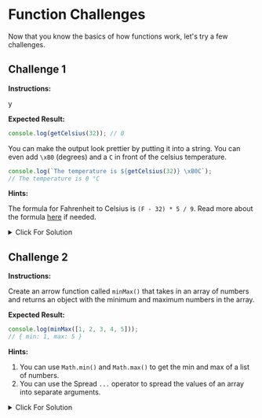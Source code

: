 # Function Challenges

Now that you know the basics of how functions work, let's try a few challenges.

## Challenge 1

**Instructions:**

y

**Expected Result:**

```JavaScript
console.log(getCelsius(32)); // 0
```

You can make the output look prettier by putting it into a string. You can even add `\xB0` (degrees) and a `C` in front of the celsius temperature.

```JavaScript
console.log(`The temperature is ${getCelsius(32)} \xB0C`);
// The temperature is 0 °C
```

**Hints:**

The formula for Fahrenheit to Celsius is `(F - 32) * 5 / 9`. Read more about the formula [here](https://www.cuemath.com/fahrenheit-to-celsius-formula/) if needed.

<details>
  <summary>Click For Solution</summary>
  
```JavaScript
//Solution Here
const getCelsius = (fahrenheit) => (fahrenheit - 32) * (5 / 9);

console.log(`The temperature is ${getCelsius(32)} \xB0C`);

````

</details>


## Challenge 2

**Instructions:**

Create an arrow function called `minMax()` that takes in an array of numbers and returns an object with the minimum and maximum numbers in the array.

**Expected Result:**

```JavaScript
console.log(minMax([1, 2, 3, 4, 5]));
// { min: 1, max: 5 }
````

**Hints:**

1.  You can use `Math.min()` and `Math.max()` to get the min and max of a list of numbers.
2.  You can use the Spread `...` operator to spread the values of an array into separate arguments.

<details>
  <summary>Click For Solution</summary>
  
  ```JavaScript

//Solution

```
const minMax = (num) => ({
min: Math.min(...num),
max: Math.max(...num),
});

console.log(minMax([1, 2, 3, 4, 5]));

```

</details>

## Challenge 3

Create an IIFE (Immediately Invoked Function Expression) that takes in the length and width of a rectangle outputs it to the console in a message as soon as the page loads.

**Expected Result:**

```JavaScript
// On page load
The area of a rectangle with a length of 10 and a width of 5 is 50.
```

**Hints:**

1.  The area of a rectangle is `length * width`. These should get passed into the IIFE as arguments.
2.  You do not have to return anything from this function, just log to the console.

<details>
  <summary>Click For Solution</summary>
  
  ```JavaScript
//Solution

(function () {
const length = 45;
const width = 7;

console.log(
`The rectangle's dimensions are: length = ${length}, width = ${width}`
);
})();

```
</details>
```
